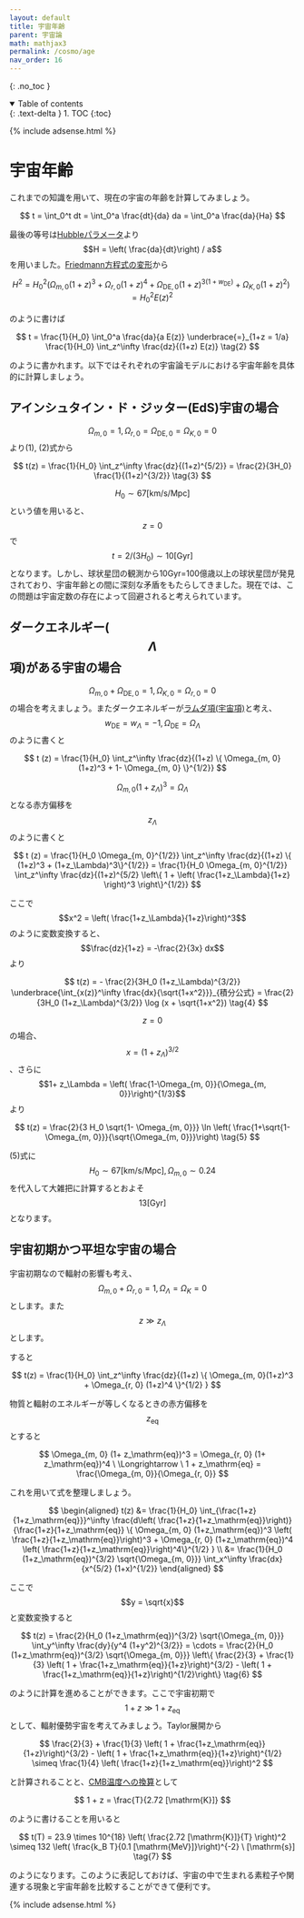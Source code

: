 ```yaml
---
layout: default
title: 宇宙年齢
parent: 宇宙論
math: mathjax3
permalink: /cosmo/age
nav_order: 16
---
```


{: .no_toc }

<details open markdown="block">
  <summary>
    Table of contents
  </summary>
  {: .text-delta }
1. TOC
{:toc}
</details>

{% include adsense.html %}

# 宇宙年齢

これまでの知識を用いて、現在の宇宙の年齢を計算してみましょう。

$$
t 
= \int_0^t dt 
= \int_0^a \frac{dt}{da} da 
= \int_0^a \frac{da}{Ha} 
$$

最後の等号は[Hubbleパラメータ](/cosmo/hubble)より$$H = \left( \frac{da}{dt}\right) / a$$を用いました。[Friedmann方程式の変形](/cosmo/solve_friedmann)から

$$
H^2 
= H_0^2 (\Omega_{m, 0}(1+z)^3 + \Omega_{r, 0}(1+z)^4 + \Omega_{\mathrm{DE}, 0}(1+z)^{3(1+w_\mathrm{DE})} + \Omega_{K, 0}(1+z)^2) 
= H_0^2 E(z)^2 \tag{1}
$$

のように書けば

$$
t 
= \frac{1}{H_0} \int_0^a \frac{da}{a E(z)} 
\underbrace{=}_{1+z = 1/a} \frac{1}{H_0} \int_z^\infty \frac{dz}{(1+z) E(z)} \tag{2} 
$$

のように書かれます。以下ではそれぞれの宇宙論モデルにおける宇宙年齢を具体的に計算しましょう。

## アインシュタイン・ド・ジッター(EdS)宇宙の場合

$$\Omega_{m, 0} = 1, \Omega_{r, 0} = \Omega_{\mathrm{DE}, 0} =\Omega_{K, 0} =  0$$より(1), (2)式から

$$
t(z) 
= \frac{1}{H_0} \int_z^\infty \frac{dz}{(1+z)^{5/2}} 
= \frac{2}{3H_0} \frac{1}{(1+z)^{3/2}} \tag{3}
$$

$$H_0 \sim 67 [\mathrm{km/s/Mpc}]$$という値を用いると、$$z = 0$$で$$t = 2/(3H_0) \sim 10 [\mathrm{Gyr}]$$となります。しかし、球状星団の観測から10Gyr=100億歳以上の球状星団が発見されており、宇宙年齢との間に深刻な矛盾をもたらしてきました。現在では、この問題は宇宙定数の存在によって回避されると考えられています。

## ダークエネルギー($$\Lambda$$項)がある宇宙の場合

$$\Omega_{m, 0} + \Omega_\mathrm{DE, 0} = 1, \Omega_{K, 0} = \Omega_{r, 0} = 0$$の場合を考えましょう。またダークエネルギーが[ラムダ項(宇宙項)](/cosmo/const)と考え、$$w_\mathrm{DE} = w_\Lambda = -1, \Omega_\mathrm{DE} = \Omega_\Lambda$$のように書くと

$$
t (z) 
= \frac{1}{H_0} \int_z^\infty \frac{dz}{(1+z) \{ \Omega_{m, 0} (1+z)^3 + 1- \Omega_{m, 0} \}^{1/2}}
$$

$$\Omega_{m, 0} (1+z_\Lambda)^3 = \Omega_\Lambda$$となる赤方偏移を$$z_\Lambda$$のように書くと

$$
t (z) 
= \frac{1}{H_0 \Omega_{m, 0}^{1/2}} \int_z^\infty \frac{dz}{(1+z) \{ (1+z)^3 + (1+z_\Lambda)^3\}^{1/2}} 
= \frac{1}{H_0 \Omega_{m, 0}^{1/2}} \int_z^\infty \frac{dz}{(1+z)^{5/2} \left\{ 1 + \left( \frac{1+z_\Lambda}{1+z} \right)^3 \right\}^{1/2}} 
$$

ここで$$x^2 = \left( \frac{1+z_\Lambda}{1+z}\right)^3$$のように変数変換すると、$$\frac{dz}{1+z} = -\frac{2}{3x} dx$$より

$$
t(z) 
= - \frac{2}{3H_0 (1+z_\Lambda)^{3/2}} \underbrace{\int_{x(z)}^\infty \frac{dx}{\sqrt{1+x^2}}}_{積分公式} 
= \frac{2}{3H_0 (1+z_\Lambda)^{3/2}} \log (x + \sqrt{1+x^2}) \tag{4}
$$

$$z=0$$の場合、$$x = (1+z_\Lambda)^{3/2}$$、さらに$$1+ z_\Lambda = \left( \frac{1-\Omega_{m, 0}}{\Omega_{m, 0}}\right)^{1/3}$$より

$$
t(z) 
= \frac{2}{3 H_0 \sqrt{1- \Omega_{m, 0}}} \ln \left( \frac{1+\sqrt{1-\Omega_{m, 0}}}{\sqrt{\Omega_{m, 0}}}\right) \tag{5}
$$

(5)式に$$H_0 \sim 67 [\mathrm{km/s/Mpc}], \Omega_{m, 0} \sim 0.24$$を代入して大雑把に計算するとおよそ$$13 [\mathrm{Gyr}]$$となります。

## 宇宙初期かつ平坦な宇宙の場合

宇宙初期なので輻射の影響も考え、$$\Omega_{m, 0} +\Omega_{r, 0} = 1, \Omega_\Lambda = \Omega_K=0$$とします。また$$z \gg z_\Lambda$$とします。

すると

$$
t(z) 
= \frac{1}{H_0} \int_z^\infty \frac{dz}{(1+z) \{ \Omega_{m, 0}(1+z)^3 + \Omega_{r, 0} (1+z)^4 \}^{1/2} }
$$

物質と輻射のエネルギーが等しくなるときの赤方偏移を$$z_\mathrm{eq}$$とすると

$$
\Omega_{m, 0} (1+ z_\mathrm{eq})^3 
= \Omega_{r, 0} (1+ z_\mathrm{eq})^4 \ \Longrightarrow \ 
1 + z_\mathrm{eq} 
= \frac{\Omega_{m, 0}}{\Omega_{r, 0}}
$$

これを用いて式を整理しましょう。

$$
\begin{aligned}
t(z) 
&= \frac{1}{H_0} \int_{\frac{1+z}{1+z_\mathrm{eq}}}^\infty \frac{d\left( \frac{1+z}{1+z_\mathrm{eq}}\right)}{\frac{1+z}{1+z_\mathrm{eq}} \{ \Omega_{m, 0} (1+z_\mathrm{eq})^3 \left( \frac{1+z}{1+z_\mathrm{eq}}\right)^3 + \Omega_{r, 0} (1+z_\mathrm{eq})^4 \left( \frac{1+z}{1+z_\mathrm{eq}}\right)^4\}^{1/2} } \\
&= \frac{1}{H_0 (1+z_\mathrm{eq})^{3/2} \sqrt{\Omega_{m, 0}}} \int_x^\infty \frac{dx}{x^{5/2} (1+x)^{1/2}} 
\end{aligned}
$$

ここで$$y = \sqrt{x}$$と変数変換すると

$$
t(z) 
= \frac{2}{H_0 (1+z_\mathrm{eq})^{3/2} \sqrt{\Omega_{m, 0}}} \int_y^\infty \frac{dy}{y^4 (1+y^2)^{3/2}} 
= \cdots 
= \frac{2}{H_0 (1+z_\mathrm{eq})^{3/2} \sqrt{\Omega_{m, 0}}} \left\{ \frac{2}{3} + \frac{1}{3} \left( 1 + \frac{1+z_\mathrm{eq}}{1+z}\right)^{3/2} - \left( 1 + \frac{1+z_\mathrm{eq}}{1+z}\right)^{1/2}\right\} \tag{6}
$$

のように計算を進めることができます。ここで宇宙初期で$$1+z \gg 1+z_\mathrm{eq}$$として、輻射優勢宇宙を考えてみましょう。Taylor展開から

$$
\frac{2}{3} + \frac{1}{3} \left( 1 + \frac{1+z_\mathrm{eq}}{1+z}\right)^{3/2} - \left( 1 + \frac{1+z_\mathrm{eq}}{1+z}\right)^{1/2} 
\simeq \frac{1}{4} \left( \frac{1+z}{1+z_\mathrm{eq}}\right)^2 
$$

と計算されることと、[CMB温度への換算](/cosmo/energy_cons)として

$$
1 + z 
= \frac{T}{2.72 [\mathrm{K}]}
$$

のように書けることを用いると

$$
t(T)
= 23.9 \times 10^{18} \left( \frac{2.72 [\mathrm{K}]}{T} \right)^2 
\simeq 132 \left( \frac{k_B T}{0.1 [\mathrm{MeV}]}\right)^{-2} \ [\mathrm{s}] \tag{7}
$$

のようになります。このように表記しておけば、宇宙の中で生まれる素粒子や関連する現象と宇宙年齢を比較することができて便利です。

{% include adsense.html %}